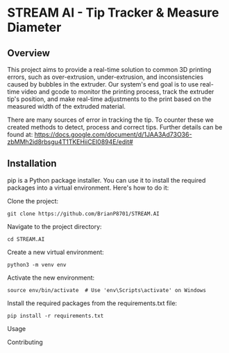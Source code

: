 # STREAM AI - Tip Tracker & Measure Diameter 
## Overview

This project aims to provide a real-time solution to common 3D printing errors, such as over-extrusion, under-extrusion, and inconsistencies caused by bubbles in the extruder. Our system's end goal is to use real-time video and gcode to monitor the printing process, track the extruder tip's position, and make real-time adjustments to the print based on the measured width of the extruded material.

There are many sources of error in tracking the tip. To counter these we created methods to detect, process and correct tips. Further details can be found at: https://docs.google.com/document/d/1JAA3Ad73O36-zbMMh2id8rbsgu4T1TKEHiiCEI0894E/edit#

## Installation
pip is a Python package installer. You can use it to install the required packages into a virtual environment. Here's how to do it:

Clone the project:
```
git clone https://github.com/BrianP8701/STREAM.AI
```

Navigate to the project directory:
```
cd STREAM.AI
```

Create a new virtual environment:
```
python3 -m venv env
```

Activate the new environment:
```
source env/bin/activate  # Use 'env\Scripts\activate' on Windows
```

Install the required packages from the requirements.txt file:
```
pip install -r requirements.txt
```

Usage

Contributing
